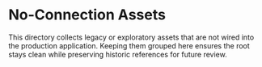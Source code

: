 # No-Connection Assets

This directory collects legacy or exploratory assets that are not wired into the
production application. Keeping them grouped here ensures the root stays clean
while preserving historic references for future review.
